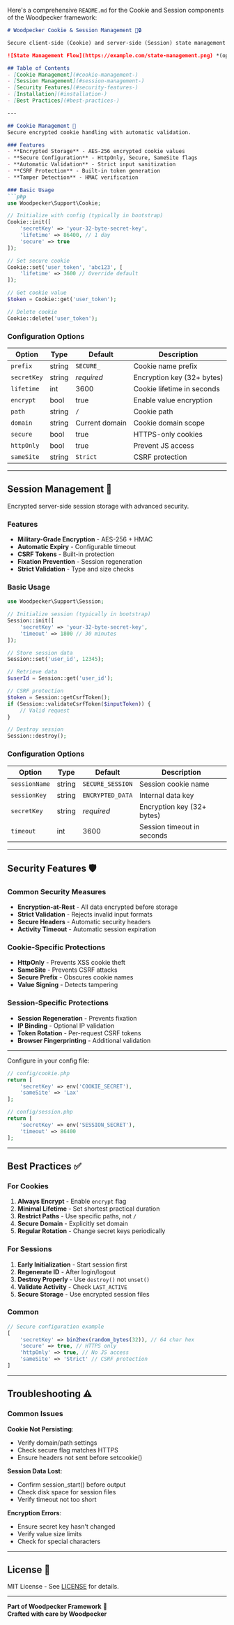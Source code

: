 Here's a comprehensive `README.md` for the Cookie and Session components of the Woodpecker framework:

```markdown
# Woodpecker Cookie & Session Management 🍪🔒

Secure client-side (Cookie) and server-side (Session) state management for PHP applications with built-in security features.

![State Management Flow](https://example.com/state-management.png) *(optional diagram)*

## Table of Contents
- [Cookie Management](#cookie-management-)
- [Session Management](#session-management-)
- [Security Features](#security-features-)
- [Installation](#installation-)
- [Best Practices](#best-practices-)

---

## Cookie Management 🍪
Secure encrypted cookie handling with automatic validation.

### Features
- **Encrypted Storage** - AES-256 encrypted cookie values
- **Secure Configuration** - HttpOnly, Secure, SameSite flags
- **Automatic Validation** - Strict input sanitization
- **CSRF Protection** - Built-in token generation
- **Tamper Detection** - HMAC verification

### Basic Usage
```php
use Woodpecker\Support\Cookie;

// Initialize with config (typically in bootstrap)
Cookie::init([
    'secretKey' => 'your-32-byte-secret-key',
    'lifetime' => 86400, // 1 day
    'secure' => true
]);

// Set secure cookie
Cookie::set('user_token', 'abc123', [
    'lifetime' => 3600 // Override default
]);

// Get cookie value
$token = Cookie::get('user_token');

// Delete cookie
Cookie::delete('user_token');
```

### Configuration Options
| Option | Type | Default | Description |
|--------|------|---------|-------------|
| `prefix` | string | `SECURE_` | Cookie name prefix |
| `secretKey` | string | *required* | Encryption key (32+ bytes) |
| `lifetime` | int | 3600 | Cookie lifetime in seconds |
| `encrypt` | bool | true | Enable value encryption |
| `path` | string | `/` | Cookie path |
| `domain` | string | Current domain | Cookie domain scope |
| `secure` | bool | true | HTTPS-only cookies |
| `httpOnly` | bool | true | Prevent JS access |
| `sameSite` | string | `Strict` | CSRF protection |

---

## Session Management 🔐
Encrypted server-side session storage with advanced security.

### Features
- **Military-Grade Encryption** - AES-256 + HMAC
- **Automatic Expiry** - Configurable timeout
- **CSRF Tokens** - Built-in protection
- **Fixation Prevention** - Session regeneration
- **Strict Validation** - Type and size checks

### Basic Usage
```php
use Woodpecker\Support\Session;

// Initialize session (typically in bootstrap)
Session::init([
    'secretKey' => 'your-32-byte-secret-key',
    'timeout' => 1800 // 30 minutes
]);

// Store session data
Session::set('user_id', 12345);

// Retrieve data
$userId = Session::get('user_id');

// CSRF protection
$token = Session::getCsrfToken();
if (Session::validateCsrfToken($inputToken)) {
    // Valid request
}

// Destroy session
Session::destroy();
```

### Configuration Options
| Option | Type | Default | Description |
|--------|------|---------|-------------|
| `sessionName` | string | `SECURE_SESSION` | Session cookie name |
| `sessionKey` | string | `ENCRYPTED_DATA` | Internal data key |
| `secretKey` | string | *required* | Encryption key (32+ bytes) |
| `timeout` | int | 3600 | Session timeout in seconds |

---

## Security Features 🛡️

### Common Security Measures
- **Encryption-at-Rest** - All data encrypted before storage
- **Strict Validation** - Rejects invalid input formats
- **Secure Headers** - Automatic security headers
- **Activity Timeout** - Automatic session expiration

### Cookie-Specific Protections
- **HttpOnly** - Prevents XSS cookie theft
- **SameSite** - Prevents CSRF attacks
- **Secure Prefix** - Obscures cookie names
- **Value Signing** - Detects tampering

### Session-Specific Protections
- **Session Regeneration** - Prevents fixation
- **IP Binding** - Optional IP validation
- **Token Rotation** - Per-request CSRF tokens
- **Browser Fingerprinting** - Additional validation

---

Configure in your config file:
```php
// config/cookie.php
return [
    'secretKey' => env('COOKIE_SECRET'),
    'sameSite' => 'Lax'
];

// config/session.php 
return [
    'secretKey' => env('SESSION_SECRET'),
    'timeout' => 86400
];
```

---

## Best Practices ✅

### For Cookies
1. **Always Encrypt** - Enable `encrypt` flag
2. **Minimal Lifetime** - Set shortest practical duration
3. **Restrict Paths** - Use specific paths, not `/`
4. **Secure Domain** - Explicitly set domain
5. **Regular Rotation** - Change secret keys periodically

### For Sessions
1. **Early Initialization** - Start session first
2. **Regenerate ID** - After login/logout
3. **Destroy Properly** - Use `destroy()` not `unset()`
4. **Validate Activity** - Check `LAST_ACTIVE`
5. **Secure Storage** - Use encrypted session files

### Common
```php
// Secure configuration example
[
    'secretKey' => bin2hex(random_bytes(32)), // 64 char hex
    'secure' => true, // HTTPS only
    'httpOnly' => true, // No JS access
    'sameSite' => 'Strict' // CSRF protection
]
```

---

## Troubleshooting ⚠️

### Common Issues
**Cookie Not Persisting**:
- Verify domain/path settings
- Check secure flag matches HTTPS
- Ensure headers not sent before setcookie()

**Session Data Lost**:
- Confirm session_start() before output
- Check disk space for session files
- Verify timeout not too short

**Encryption Errors**:
- Ensure secret key hasn't changed
- Verify value size limits
- Check for special characters

---

## License 📜
MIT License - See [LICENSE](LICENSE) for details.

---
**Part of Woodpecker Framework** 🌳  
**Crafted with care by Woodpecker**
```